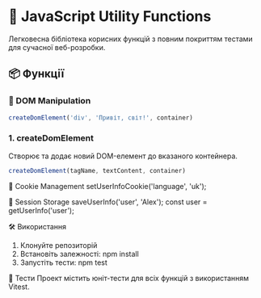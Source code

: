 # 🚀 JavaScript Utility Functions

Легковесна бібліотека корисних функцій з повним покриттям тестами для сучасної веб-розробки.

## 📦 Функції

### 🔷 DOM Manipulation

```js
createDomElement('div', 'Привіт, світ!', container)
```

### 1. createDomElement

Створює та додає новий DOM-елемент до вказаного контейнера.

```javascript
createDomElement(tagName, textContent, container)
```

🍪 Cookie Management
setUserInfoCookie('language', 'uk');

💾 Session Storage
saveUserInfo('user', 'Alex');
const user = getUserInfo('user');

🛠️ Використання

1. Клонуйте репозиторій
2. Встановіть залежності: npm install
3. Запустіть тести: npm test

🧪 Тести
Проект містить юніт-тести для всіх функцій з використанням Vitest.
